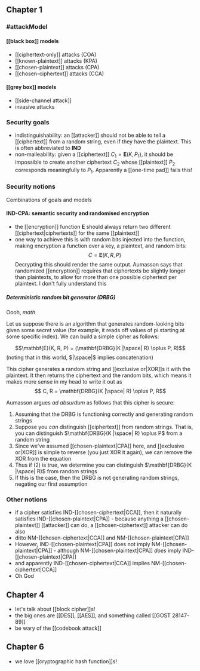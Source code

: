 ## Chapter 1
### #attackModel 
#### [[black box]] models
- [[ciphertext-only]] attacks (COA)
- [[known-plaintext]] attacks (KPA)
- [[chosen-plaintext]] attacks (CPA)
- [[chosen-ciphertext]] attacks (CCA)
#### [[grey box]] models
- [[side-channel attack]]
- invasive attacks

### Security goals
- indistinguishability: an [[attacker]] should not be able to tell a [[ciphertext]] from a random string, even if they have the plaintext. This is often abbreviated to **IND**
- non-malleability: given a [[ciphertext]] $C_1 = \mathbf{E}(K, P_1)$, it should be impossible to create another ciphertext $C_2$ whose [[plaintext]] $P_2$ corresponds meaningfully to $P_1$. Apparently a [[one-time pad]] fails this!
### Security notions
Combinations of goals and models
#### IND-CPA: semantic security and randomised encryption
- the [[encryption]] function $\mathbf{E}$ should always return two different [[ciphertext|ciphertexts]] for the same [[plaintext]]
- one way to achieve this is with random bits injected into the function, making encryption a function over a key, a plaintext, and random bits:
$$C=\mathbf{E}(K,R, P)$$
Decrypting this should render the same output. Aumasson says that randomized [[encryption]] requires that ciphertexts be slightly longer than plaintexts, to allow for more than one possible ciphertext per plaintext. I don't fully understand this

##### Deterministic random bit generator (DRBG)
Oooh, _math_

Let us suppose there is an algorithm that generates random-looking bits given some secret value (for example, it reads off values of pi starting at some specific index). We can build a simple cipher as follows:

$$\mathbf{E}(K, R, P) = (\mathbf{DRBG}(K |\space| R) \oplus P, R)$$
(noting that in this world, $|\space|$ implies concatenation)

This cipher generates a random string and [[exclusive or|XOR]]s it with the plaintext. It then returns the ciphertext and the random bits, which means it makes more sense in my head to write it out as 
$$ C, R = \mathbf{DRBG}(K |\space| R) \oplus P, R$$

Aumasson argues _ad absurdum_ as follows that this cipher is secure:
1. Assuming that the DRBG is functioning correctly and generating random strings
2. Suppose you _can_ distinguish [[ciphertext]] from random strings. That is, you can distinguish $\mathbf{DRBG}(K |\space| R) \oplus P$ from a random string
4. Since we've assumed [[chosen-plaintext|CPA]] here, and [[exclusive or|XOR]] is simple to reverse (you just XOR it again), we can remove the XOR from the equation
5. Thus if (2) is true, we determine you can distinguish $\mathbf{DRBG}(K |\space| R)$ from random strings
6. If this is the case, then the DRBG is not generating random strings, negating our first assumption
### Other notions
- if a cipher satisfies IND-[[chosen-ciphertext|CCA]], then it naturally satisfies IND-[[chosen-plaintext|CPA]] - because anything a [[chosen-plaintext]] [[attacker]] can do, a [[chosen-ciphertext]] attacker can do also
- ditto NM-[[chosen-ciphertext|CCA]] and NM-[[chosen-plaintext|CPA]]
- However, IND-[[chosen-plaintext|CPA]] does not imply NM-[[chosen-plaintext|CPA]] - although NM-[[chosen-plaintext|CPA]] _does_ imply IND-[[chosen-plaintext|CPA]]
- and apparently IND-[[chosen-ciphertext|CCA]] implies NM-[[chosen-ciphertext|CCA]]
- Oh God
## Chapter 4
- let's talk about [[block cipher]]s!
- the big ones are [[DES]], [[AES]], and something called [[GOST 28147-89]]
- be wary of the [[codebook attack]]
## Chapter 6
- we love [[cryptographic hash function]]s!